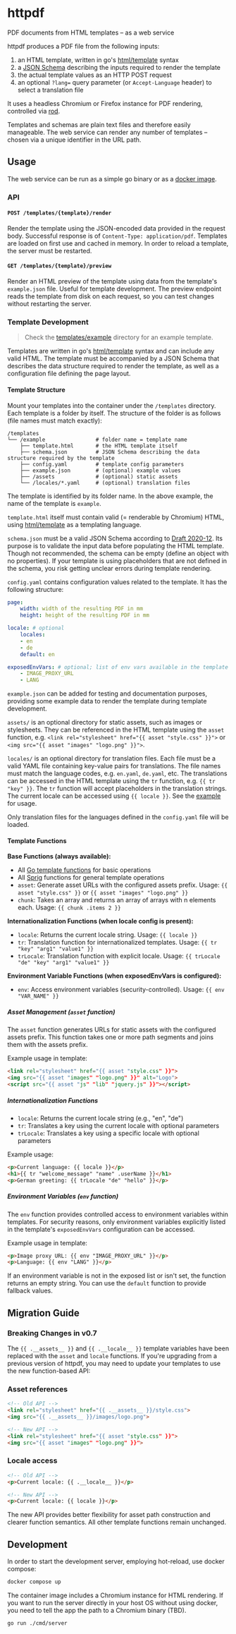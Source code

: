# httpdf

PDF documents from HTML templates – as a web service

httpdf produces a PDF file from the following inputs:

1) an HTML template, written in go's [html/template](https://pkg.go.dev/html/template) syntax
2) a [JSON Schema](https://json-schema.org/) describing the inputs required to render the template
3) the actual template values as an HTTP POST request
4) an optional `?lang=` query parameter (or `Accept-Language` header) to select a translation file

It uses a headless Chromium or Firefox instance for PDF rendering, controlled via [rod](https://pkg.go.dev/github.com/go-rod/rod).

Templates and schemas are plain text files and therefore easily manageable. The web service can render any number of templates – chosen via a unique identifier in the URL path.

## Usage

The web service can be run as a simple go binary or as a [docker image](https://ghcr.io/sehrgutesoftware/httpdf).

### API

#### `POST /templates/{template}/render`
Render the template using the JSON-encoded data provided in the request body. Successful response is of `Content-Type: application/pdf`. Templates are loaded on first use and cached in memory. In order to reload a template, the server must be restarted.

#### `GET /templates/{template}/preview`
Render an HTML preview of the template using data from the template's `example.json` file. Useful for template development. The preview endpoint reads the template from disk on each request, so you can test changes without restarting the server.

### Template Development

> Check the [templates/example](./templates/example/) directory for an example template.

Templates are written in go's [html/template](https://pkg.go.dev/html/template) syntax and can include any valid HTML. The template must be accompanied by a JSON Schema that describes the data structure required to render the template, as well as a configuration file defining the page layout.

#### Template Structure

Mount your templates into the container under the `/templates` directory. Each template is a folder by itself. The structure of the folder is as follows (file names must match exactly):

```
/templates
└── /example                # folder name = template name
    ├── template.html       # the HTML template itself
    ├── schema.json         # JSON Schema describing the data structure required by the template
    ├── config.yaml         # template config parameters
    ├── example.json        # (optional) example values
    ├── /assets             # (optional) static assets
    └── /locales/*.yaml     # (optional) translation files
```

The template is identified by its folder name. In the above example, the name of the template is `example`.

`template.html` itself must contain valid (= renderable by Chromium) HTML, using [html/template](https://pkg.go.dev/html/template) as a templating language.

`schema.json` must be a valid JSON Schema according to [Draft 2020-12](https://json-schema.org/draft/2020-12). Its purpose is to validate the input data before populating the HTML template. Though not recommended, the schema can be empty (define an object with no properties). If your template is using placeholders that are not defined in the schema, you risk getting unclear errors during template rendering.

`config.yaml` contains configuration values related to the template. It has the following structure:

```yaml
page:
    width: width of the resulting PDF in mm
    height: height of the resulting PDF in mm

locale: # optional
    locales:
    - en
    - de
    default: en

exposedEnvVars: # optional; list of env vars available in the template
    - IMAGE_PROXY_URL
    - LANG
```

`example.json` can be added for testing and documentation purposes, providing some example data to render the template during template development.

`assets/` is an optional directory for static assets, such as images or stylesheets. They can be referenced in the HTML template using the `asset` function, e.g. `<link rel="stylesheet" href="{{ asset "style.css" }}">` or `<img src="{{ asset "images" "logo.png" }}">`.

`locales/` is an optional directory for translation files. Each file must be a valid YAML file containing key-value pairs for translations. The file names must match the language codes, e.g. `en.yaml`, `de.yaml`, etc. The translations can be accessed in the HTML template using the `tr` function, e.g. `{{ tr "key" }}`. The `tr` function will accept placeholders in the translation strings. The current locale can be accessed using `{{ locale }}`. See the [example](templates/example) for usage.

Only translation files for the languages defined in the `config.yaml` file will be loaded.


#### Template Functions

**Base Functions (always available):**
- All [Go template functions](https://pkg.go.dev/text/template#hdr-Functions) for basic operations
- All [Sprig](https://masterminds.github.io/sprig/) functions for general template operations
- `asset`: Generate asset URLs with the configured assets prefix. Usage: `{{ asset "style.css" }}` or `{{ asset "images" "logo.png" }}`
- `chunk`: Takes an array and returns an array of arrays with n elements each. Usage: `{{ chunk .items 2 }}`

**Internationalization Functions (when locale config is present):**
- `locale`: Returns the current locale string. Usage: `{{ locale }}`
- `tr`: Translation function for internationalized templates. Usage: `{{ tr "key" "arg1" "value1" }}`
- `trLocale`: Translation function with explicit locale. Usage: `{{ trLocale "de" "key" "arg1" "value1" }}`

**Environment Variable Functions (when exposedEnvVars is configured):**
- `env`: Access environment variables (security-controlled). Usage: `{{ env "VAR_NAME" }}`

##### Asset Management (`asset` function)

The `asset` function generates URLs for static assets with the configured assets prefix. This function takes one or more path segments and joins them with the assets prefix.

Example usage in template:
```html
<link rel="stylesheet" href="{{ asset "style.css" }}">
<img src="{{ asset "images" "logo.png" }}" alt="Logo">
<script src="{{ asset "js" "lib" "jquery.js" }}"></script>
```

##### Internationalization Functions

- `locale`: Returns the current locale string (e.g., "en", "de")
- `tr`: Translates a key using the current locale with optional parameters
- `trLocale`: Translates a key using a specific locale with optional parameters

Example usage:
```html
<p>Current language: {{ locale }}</p>
<h1>{{ tr "welcome_message" "name" .userName }}</h1>
<p>German greeting: {{ trLocale "de" "hello" }}</p>
```

##### Environment Variables (`env` function)

The `env` function provides controlled access to environment variables within templates. For security reasons, only environment variables explicitly listed in the template's `exposedEnvVars` configuration can be accessed.

Example usage in template:
```html
<p>Image proxy URL: {{ env "IMAGE_PROXY_URL" }}</p>
<p>Language: {{ env "LANG" }}</p>
```

If an environment variable is not in the exposed list or isn't set, the function returns an empty string. You can use the `default` function to provide fallback values.

## Migration Guide

### Breaking Changes in v0.7
The `{{ .__assets__ }}` and `{{ .__locale__ }}` template variables have been replaced with the `asset` and `locale` functions. If you're upgrading from a previous version of httpdf, you may need to update your templates to use the new function-based API:

### Asset references
```html
<!-- Old API -->
<link rel="stylesheet" href="{{ .__assets__ }}/style.css">
<img src="{{ .__assets__ }}/images/logo.png">

<!-- New API -->
<link rel="stylesheet" href="{{ asset "style.css" }}">
<img src="{{ asset "images" "logo.png" }}">
```

### Locale access
```html
<!-- Old API -->
<p>Current locale: {{ .__locale__ }}</p>

<!-- New API -->
<p>Current locale: {{ locale }}</p>
```

The new API provides better flexibility for asset path construction and clearer function semantics. All other template functions remain unchanged.

## Development

In order to start the development server, employing hot-reload, use docker compose:

```sh
docker compose up
```

The container image includes a Chromium instance for HTML rendering. If you want to run the server directly in your host OS without using docker, you need to tell the app the path to a Chromium binary (TBD).

```sh
go run ./cmd/server
```
